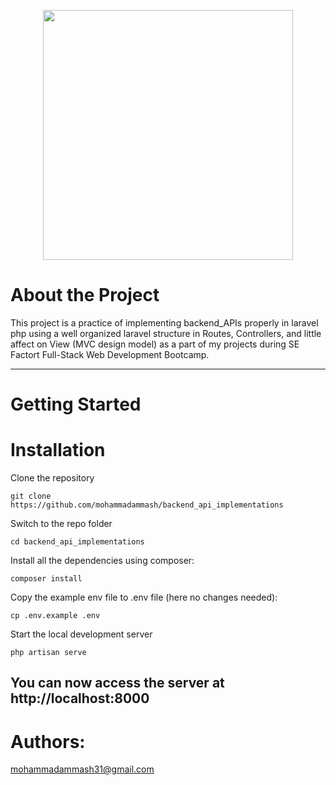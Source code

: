 <p align="center"><a href="https://laravel.com" target="_blank"><img src="https://raw.githubusercontent.com/laravel/art/master/logo-lockup/5%20SVG/2%20CMYK/1%20Full%20Color/laravel-logolockup-cmyk-red.svg" width="400"></a></p>

# About the Project
This project is a practice of implementing backend_APIs properly in laravel php using a well organized laravel structure in Routes, Controllers, and little affect on View (MVC design model) as a part of my projects during SE Factort Full-Stack Web Development Bootcamp.

----------
# Getting Started
# Installation
Clone the repository

    git clone https://github.com/mohammadammash/backend_api_implementations
    
Switch to the repo folder

    cd backend_api_implementations
    
Install all the dependencies using composer:

    composer install
    
Copy the example env file to .env file (here no changes needed):

    cp .env.example .env
    
Start the local development server

    php artisan serve
    
You can now access the server at http://localhost:8000
----------
# Authors:
  mohammadammash31@gmail.com
